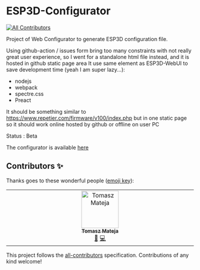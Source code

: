 # ESP3D-Configurator
<!-- ALL-CONTRIBUTORS-BADGE:START - Do not remove or modify this section -->
[![All Contributors](https://img.shields.io/badge/all_contributors-1-orange.svg?style=flat-square)](#contributors-)
<!-- ALL-CONTRIBUTORS-BADGE:END -->

Project of Web Configurator to generate ESP3D configuration file.

Using github-action / issues form bring too many constraints with not really great user experience, so I went for
a standalone html file instead, and it is hosted in github static page area
It use same element as ESP3D-WebUI to save development time (yeah I am super lazy...):

-   nodejs
-   webpack
-   spectre.css
-   Preact

It should be something similar to https://www.repetier.com/firmware/v100/index.php but in one static page so it should work online hosted by github or offline on user PC

Status : Beta

The configurator is available [here](https://luc-github.github.io/)

## Contributors ✨

Thanks goes to these wonderful people ([emoji key](https://allcontributors.org/docs/en/emoji-key)):

<!-- ALL-CONTRIBUTORS-LIST:START - Do not remove or modify this section -->
<!-- prettier-ignore-start -->
<!-- markdownlint-disable -->
<table>
  <tbody>
    <tr>
      <td align="center" valign="top" width="14.28%"><a href="https://github.com/aj3t4m"><img src="https://avatars.githubusercontent.com/u/94318274?v=4?s=100" width="100px;" alt="Tomasz Mateja"/><br /><sub><b>Tomasz Mateja</b></sub></a><br /><a href="https://github.com/luc-github/ESP3D-Configurator/issues?q=author%3Aaj3t4m" title="Bug reports">🐛</a> <a href="https://github.com/luc-github/ESP3D-Configurator/commits?author=aj3t4m" title="Code">💻</a></td>
    </tr>
  </tbody>
</table>

<!-- markdownlint-restore -->
<!-- prettier-ignore-end -->

<!-- ALL-CONTRIBUTORS-LIST:END -->

This project follows the [all-contributors](https://github.com/all-contributors/all-contributors) specification. Contributions of any kind welcome!